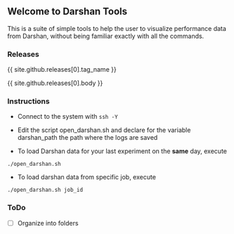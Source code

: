 ## Welcome to Darshan Tools

This is a suite of simple tools to help the user to visualize performance data from Darshan, without being familiar exactly with all the commands.

### Releases
{{ site.github.releases[0].tag_name }}

{{ site.github.releases[0].body }}

### Instructions

* Connect to the system with ```ssh -Y```
* Edit the script open_darshan.sh and declare for the variable darshan_path the path where the logs are saved

* To load Darshan data for your last experiment on the **same** day, execute 

```
./open_darshan.sh
```
* To load darshan data from specific job, execute 

```
./open_darshan.sh job_id
```

### ToDo

- [ ] Organize into folders

